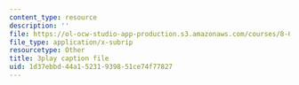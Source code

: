 ```yaml
---
content_type: resource
description: ''
file: https://ol-ocw-studio-app-production.s3.amazonaws.com/courses/8-04-quantum-physics-i-spring-2016/1d37ebbd44a15231939851ce74f77827_3368145.vtt
file_type: application/x-subrip
resourcetype: Other
title: 3play caption file
uid: 1d37ebbd-44a1-5231-9398-51ce74f77827
---
```


